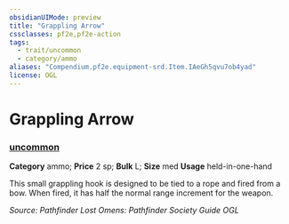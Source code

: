 ```yaml
---
obsidianUIMode: preview
title: "Grappling Arrow"
cssclasses: pf2e,pf2e-action
tags:
  - trait/uncommon
  - category/ammo
aliases: "Compendium.pf2e.equipment-srd.Item.IAeGh5qvu7ob4yad"
license: OGL
---
```

# Grappling Arrow

### [uncommon](uncommon "Uncommon Rarity Trait")

**Category** ammo; 
**Price** 2 sp; 
**Bulk** L; **Size** med
**Usage** held-in-one-hand

This small grappling hook is designed to be tied to a rope and fired from a bow. When fired, it has half the normal range increment for the weapon.

*Source: Pathfinder Lost Omens: Pathfinder Society Guide*
*OGL*